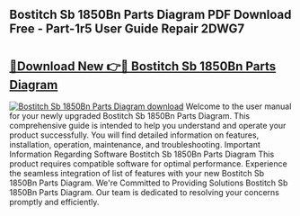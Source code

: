 ## Bostitch Sb 1850Bn Parts Diagram PDF Download Free - Part-1r5 User Guide Repair 2DWG7

# <h2><a href="http://dfo8an.blite.top/?on=Bostitch+Sb+1850Bn+Parts+Diagram">🔗Download New 👉🔴 Bostitch Sb 1850Bn Parts Diagram</a></h2>

[![Bostitch Sb 1850Bn Parts Diagram download](https://i.imgur.com/lujVjoI.png)](http://dfo8an.blite.top/?on=Bostitch+Sb+1850Bn+Parts+Diagram)
Welcome to the user manual for your newly upgraded Bostitch Sb 1850Bn Parts Diagram. This comprehensive guide is intended to help you understand and operate your product successfully. You will find detailed information on features, installation, operation, maintenance, and troubleshooting. Important Information Regarding Software Bostitch Sb 1850Bn Parts Diagram This product requires compatible software for optimal performance. Experience the seamless integration of list of features with your new Bostitch Sb 1850Bn Parts Diagram. We're Committed to Providing Solutions Bostitch Sb 1850Bn Parts Diagram. Our team is dedicated to resolving your concerns promptly and efficiently.
